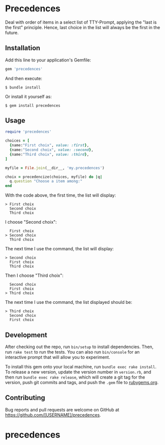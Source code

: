 # Precedences

Deal with order of items in a select list of TTY-Prompt, applying the "last is the first" principle. Hence, last choice in the list will always be the first in the future.

## Installation

Add this line to your application's Gemfile:

```ruby
gem 'precedences'
```

And then execute:

    $ bundle install

Or install it yourself as:

    $ gem install precedences

## Usage

~~~ruby
require 'precedences'

choices = [
  {name:"First choix", value: :first},
  {name:"Second choix", value: :second},
  {name:"Third choix", value: :third},
]

myfile = File.join(__dir__, 'my.precedences')

choix = precedencize(choices, myfile) do |q|
  q.question "Choose a item among:"
end

~~~

With the code above, the first time, the list will display:

~~~
> First choix
  Second choix
  Third choix
~~~

I choose "Second choix":

~~~
  First choix
> Second choix
  Third choix
~~~

The next time I use the command, the list will display:

~~~
> Second choix
  First choix
  Third choix
~~~

Then I choose "Third choix":

~~~
  Second choix
  First choix
> Third choix
~~~

The next time I use the command, the list displayed should be:

~~~
> Third choix
  Second choix
  First choix
~~~


## Development

After checking out the repo, run `bin/setup` to install dependencies. Then, run `rake test` to run the tests. You can also run `bin/console` for an interactive prompt that will allow you to experiment.

To install this gem onto your local machine, run `bundle exec rake install`. To release a new version, update the version number in `version.rb`, and then run `bundle exec rake release`, which will create a git tag for the version, push git commits and tags, and push the `.gem` file to [rubygems.org](https://rubygems.org).

## Contributing

Bug reports and pull requests are welcome on GitHub at https://github.com/[USERNAME]/precedences.

# precedences
